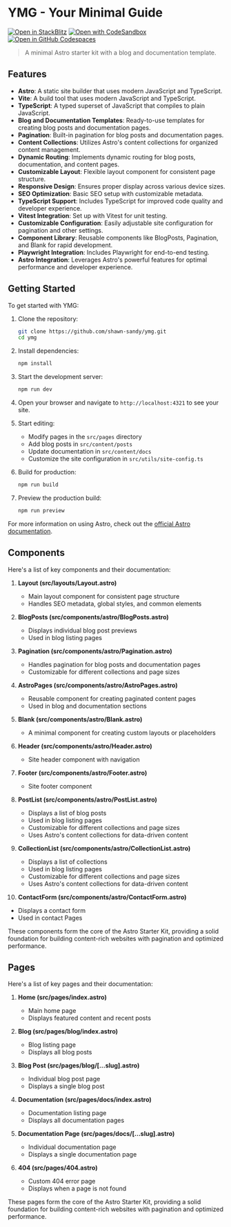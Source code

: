 # YMG - Your Minimal Guide

[![Open in StackBlitz](https://developer.stackblitz.com/img/open_in_stackblitz.svg)](https://stackblitz.com/github/withastro/astro/tree/latest/examples/minimal)
[![Open with CodeSandbox](https://assets.codesandbox.io/github/button-edit-lime.svg)](https://github.com/shawn-sandy/astro-basics)
[![Open in GitHub Codespaces](https://github.com/codespaces/badge.svg)](https://github.com/shawn-sandy/astro-basics)

> A minimal Astro starter kit with a blog and documentation template.

## Features

- **Astro**: A static site builder that uses modern JavaScript and TypeScript.
- **Vite**: A build tool that uses modern JavaScript and TypeScript.
- **TypeScript**: A typed superset of JavaScript that compiles to plain JavaScript.
- **Blog and Documentation Templates**: Ready-to-use templates for creating blog posts and documentation pages.
- **Pagination**: Built-in pagination for blog posts and documentation pages.
- **Content Collections**: Utilizes Astro's content collections for organized content management.
- **Dynamic Routing**: Implements dynamic routing for blog posts, documentation, and content pages.
- **Customizable Layout**: Flexible layout component for consistent page structure.
- **Responsive Design**: Ensures proper display across various device sizes.
- **SEO Optimization**: Basic SEO setup with customizable metadata.
- **TypeScript Support**: Includes TypeScript for improved code quality and developer experience.
- **Vitest Integration**: Set up with Vitest for unit testing.
- **Customizable Configuration**: Easily adjustable site configuration for pagination and other settings.
- **Component Library**: Reusable components like BlogPosts, Pagination, and Blank for rapid development.
- **Playwright Integration**: Includes Playwright for end-to-end testing.
- **Astro Integration**: Leverages Astro's powerful features for optimal performance and developer experience.

## Getting Started

To get started with YMG:

1. Clone the repository:
   ```sh
   git clone https://github.com/shawn-sandy/ymg.git
   cd ymg
   ```

2. Install dependencies:
   ```sh
   npm install
   ```

3. Start the development server:
   ```sh
   npm run dev
   ```

4. Open your browser and navigate to `http://localhost:4321` to see your site.

5. Start editing:
   - Modify pages in the `src/pages` directory
   - Add blog posts in `src/content/posts`
   - Update documentation in `src/content/docs`
   - Customize the site configuration in `src/utils/site-config.ts`

6. Build for production:
   ```sh
   npm run build
   ```

7. Preview the production build:
   ```sh
   npm run preview
   ```

For more information on using Astro, check out the [official Astro documentation](https://docs.astro.build).

## Components

Here's a list of key components and their documentation:

1. **Layout (src/layouts/Layout.astro)**
   - Main layout component for consistent page structure
   - Handles SEO metadata, global styles, and common elements

2. **BlogPosts (src/components/astro/BlogPosts.astro)**
   - Displays individual blog post previews
   - Used in blog listing pages

3. **Pagination (src/components/astro/Pagination.astro)**
   - Handles pagination for blog posts and documentation pages
   - Customizable for different collections and page sizes

4. **AstroPages (src/components/astro/AstroPages.astro)**
   - Reusable component for creating paginated content pages
   - Used in blog and documentation sections

5. **Blank (src/components/astro/Blank.astro)**
   - A minimal component for creating custom layouts or placeholders

6. **Header (src/components/astro/Header.astro)**
   - Site header component with navigation

7. **Footer (src/components/astro/Footer.astro)**
   - Site footer component

8. **PostList (src/components/astro/PostList.astro)**
   - Displays a list of blog posts
   - Used in blog listing pages
   - Customizable for different collections and page sizes
   - Uses Astro's content collections for data-driven content

9. **CollectionList (src/components/astro/CollectionList.astro)**
   - Displays a list of collections
   - Used in blog listing pages
   - Customizable for different collections and page sizes
   - Uses Astro's content collections for data-driven content

10. **ContactForm (src/components/astro/ContactForm.astro)**
   - Displays a contact form
   - Used in contact Pages

These components form the core of the Astro Starter Kit, providing a solid foundation for building content-rich websites with pagination and optimized performance.

## Pages

Here's a list of key pages and their documentation:

1. **Home (src/pages/index.astro)**
   - Main home page
   - Displays featured content and recent posts

2. **Blog (src/pages/blog/index.astro)**
   - Blog listing page
   - Displays all blog posts

3. **Blog Post (src/pages/blog/[...slug].astro)**
   - Individual blog post page
   - Displays a single blog post

4. **Documentation (src/pages/docs/index.astro)**
   - Documentation listing page
   - Displays all documentation pages

5. **Documentation Page (src/pages/docs/[...slug].astro)**
   - Individual documentation page
   - Displays a single documentation page

6. **404 (src/pages/404.astro)**
   - Custom 404 error page
   - Displays when a page is not found

These pages form the core of the Astro Starter Kit, providing a solid foundation for building content-rich websites with pagination and optimized performance.
